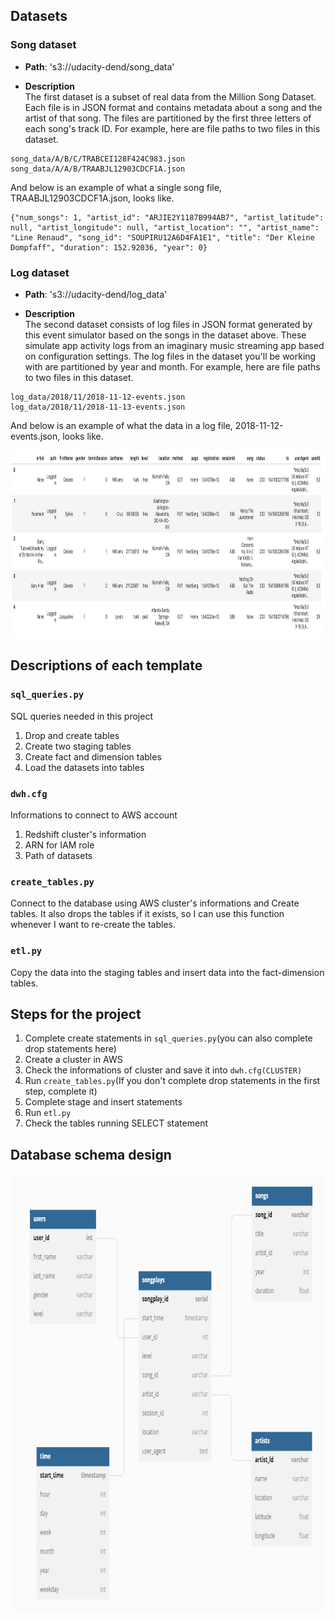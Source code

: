 ## Datasets

### Song dataset
- **Path**: 's3://udacity-dend/song_data'

- **Description**  
The first dataset is a subset of real data from the Million Song Dataset. Each file is in JSON format and contains metadata about a song and the artist of that song. The files are partitioned by the first three letters of each song's track ID. For example, here are file paths to two files in this dataset.

```
song_data/A/B/C/TRABCEI128F424C983.json  
song_data/A/A/B/TRAABJL12903CDCF1A.json
```

And below is an example of what a single song file, TRAABJL12903CDCF1A.json, looks like.
```
{"num_songs": 1, "artist_id": "ARJIE2Y1187B994AB7", "artist_latitude": null, "artist_longitude": null, "artist_location": "", "artist_name": "Line Renaud", "song_id": "SOUPIRU12A6D4FA1E1", "title": "Der Kleine Dompfaff", "duration": 152.92036, "year": 0}
```
### Log dataset
- **Path**: 's3://udacity-dend/log_data'

- **Description**  
The second dataset consists of log files in JSON format generated by this event simulator based on the songs in the dataset above. These simulate app activity logs from an imaginary music streaming app based on configuration settings. The log files in the dataset you'll be working with are partitioned by year and month. For example, here are file paths to two files in this dataset.
```
log_data/2018/11/2018-11-12-events.json  
log_data/2018/11/2018-11-13-events.json
```
And below is an example of what the data in a log file, 2018-11-12-events.json, looks like.
<center>
  <img
    src="log-data.png"
    width="1000"
    height="300"
  />
</center>

## Descriptions of each template

### `sql_queries.py`
SQL queries needed in this project
  1. Drop and create tables
  2. Create two staging tables
  3. Create fact and dimension tables
  4. Load the datasets into tables

### `dwh.cfg`
Informations to connect to AWS account
  1. Redshift cluster's information
  2. ARN for IAM role
  3. Path of datasets

### `create_tables.py`
Connect to the database using AWS cluster's informations and Create tables.
It also drops the tables if it exists, so I can use this function whenever I want to re-create the tables.

### `etl.py`
Copy the data into the staging tables and insert data into the fact-dimension tables.

## Steps for the project
1. Complete create statements in `sql_queries.py`(you can also complete drop statements here)
2. Create a cluster in AWS
3. Check the informations of cluster and save it into `dwh.cfg(CLUSTER)`
4. Run `create_tables.py`(If you don't complete drop statements in the first step, complete it)
5. Complete stage and insert statements
6. Run `etl.py`
7. Check the tables running SELECT statement 

## Database schema design

<center>
  <img
    src="erd.png"
    width="700"
    height="700"
  />
</center>
